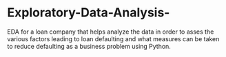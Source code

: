 # Exploratory-Data-Analysis-
EDA for a loan company that helps analyze the data in order to asses the various factors leading to loan defaulting and what measures can be taken to reduce defaulting as a business problem using Python.
